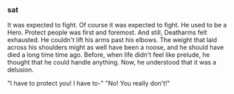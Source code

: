 ### sat

It was expected to fight. Of course it was expected to fight. He used to be a Hero. Protect people was first and foremost. 
And still, Deatharms felt exhausted. He couldn't lift his arms past his elbows. The weight that laid across his shoulders might as well have been a noose, and he should have died a long time time ago. 
Before, when life didn't feel like prelude, he thought that he could handle anything. Now, he understood that it was a delusion.

"I have to protect you! I have to-"
"No! You really don't!"
